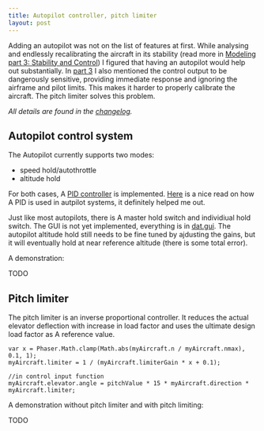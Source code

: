 ```yaml
---
title: Autopilot controller, pitch limiter
layout: post
---
```


Adding an autopilot was not on the list of features at first.  While analysing and endlessly recalibrating the aircraft in its stability (read more in [Modeling part 3: Stability and Control](/scrambledev/2017/05/01/development-part-4-modeling-thrust-basic-control.html)) I figured that having an autopilot would help out substantially. In [part 3](/scrambledev/2017/05/01/development-part-4-modeling-thrust-basic-control.html) I also mentioned the control output to be dangerously sensitive, providing immediate response and ignoring the airframe and pilot limits. This makes it harder to properly calibrate the aircraft. The pitch limiter solves this problem.

*All details are found in the [changelog](/scrambledev/2017/10/01/changelog.html).*

## Autopilot control system

The Autopilot currently supports two modes:

- speed hold/autothrottle
- altitude hold

For both cases, A [PID controller](https://www.npmjs.com/package/node-pid-controller) is implemented. [Here](http://www.flightgear.org/Docs/XMLAutopilot/node2.html) is a nice read on how A PID is used in autpilot systems, it definitely helped me out.

Just like most autopilots, there is A master hold switch and individiual hold switch. The GUI is not yet implemented, everything is in [dat.gui](http://workshop.chromeexperiments.com/examples/gui/#1--Basic-Usage). The autopilot altitude hold still needs to be fine tuned by ajdusting the gains, but it will eventually hold at near reference altitude (there is some total error).

A demonstration:

TODO

## Pitch limiter

The pitch limiter is an inverse proportional controller. It reduces the actual elevator deflection with increase in load factor and uses the ultimate design load factor as A reference value. 

```
var x = Phaser.Math.clamp(Math.abs(myAircraft.n / myAircraft.nmax), 0.1, 1);
myAircraft.limiter = 1 / (myAircraft.limiterGain * x + 0.1);

//in control input function
myAircraft.elevator.angle = pitchValue * 15 * myAircraft.direction * myAircraft.limiter;
```

A demonstration without pitch limiter and with pitch limiting:

TODO